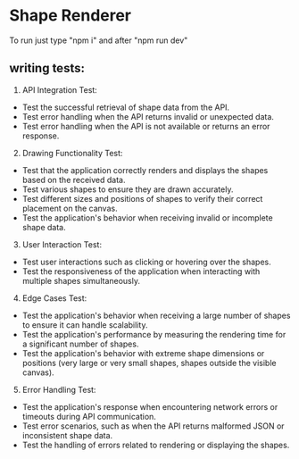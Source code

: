 # Shape Renderer

To run just type "npm i" and after "npm run dev"

## writing tests:

1. API Integration Test:
  * Test the successful retrieval of shape data from the API.
  * Test error handling when the API returns invalid or unexpected data.
  * Test error handling when the API is not available or returns an error response.

2. Drawing Functionality Test:
  * Test that the application correctly renders and displays the shapes based on the received data.
  * Test various shapes to ensure they are drawn accurately.
  * Test different sizes and positions of shapes to verify their correct placement on the canvas.
  * Test the application's behavior when receiving invalid or incomplete shape data.

3. User Interaction Test:
  * Test user interactions such as clicking or hovering over the shapes.
  * Test the responsiveness of the application when interacting with multiple shapes simultaneously.

4. Edge Cases Test:
  * Test the application's behavior when receiving a large number of shapes to ensure it can handle scalability.
  * Test the application's performance by measuring the rendering time for a significant number of shapes.
  * Test the application's behavior with extreme shape dimensions or positions (very large or very small shapes, shapes outside the visible canvas).

5. Error Handling Test:
  * Test the application's response when encountering network errors or timeouts during API communication.
  * Test error scenarios, such as when the API returns malformed JSON or inconsistent shape data.
  * Test the handling of errors related to rendering or displaying the shapes.